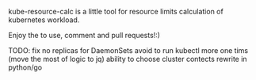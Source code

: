 kube-resource-calc is a little tool for resource limits calculation of kubernetes workload.

Enjoy the to use, comment and pull requests!:)


TODO:
	fix no replicas for DaemonSets
	avoid to run kubectl more one tims (move the most of logic to jq)
	ability to choose cluster contects
	rewrite in python/go
	
